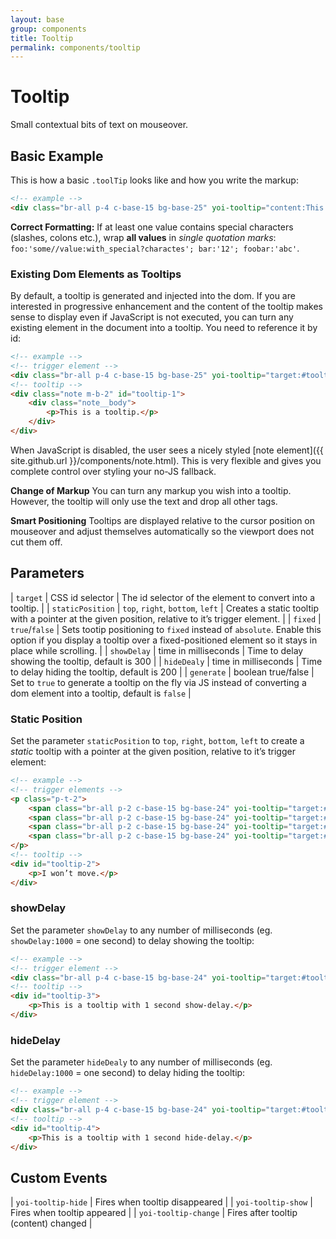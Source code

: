 ```yaml
---
layout: base
group: components
title: Tooltip
permalink: components/tooltip
---
```


# Tooltip

<p class="intro">Small contextual bits of text on mouseover.</p>

## Basic Example

This is how a basic `.toolTip` looks like and how you write the markup:

```html
<!-- example -->
<div class="br-all p-4 c-base-15 bg-base-25" yoi-tooltip="content:This is a tooltip;">Hover for tooltip</div>
```

<p class="hint hint--negative"><b>Correct Formatting:</b> If at least one value contains special characters (slashes, colons etc.), wrap <b>all values</b> in <i>single quotation marks</i>: <code>foo:'some//value:with_special?charactes'; bar:'12'; foobar:'abc'</code>.</p>

### Existing Dom Elements as Tooltips

By default, a tooltip is generated and injected into the dom. If you are interested in progressive enhancement and the content of the tooltip makes sense to display even if JavaScript is not executed, you can turn any existing element in the document into a tooltip. You need to reference it by id:

```html
<!-- example -->
<!-- trigger element -->
<div class="br-all p-4 c-base-15 bg-base-25" yoi-tooltip="target:#tooltip-1;">Hover for tooltip</div>
<!-- tooltip -->
<div class="note m-b-2" id="tooltip-1">
    <div class="note__body">
        <p>This is a tooltip.</p>
    </div>
</div>
```

When JavaScript is disabled, the user sees a nicely styled [note element]({{ site.github.url }}/components/note.html). This is very flexible and gives you complete control over styling your no-JS fallback.

<p class="hint"><b>Change of Markup</b> You can turn any markup you wish into a tooltip. However, the tooltip will only use the text and drop all other tags.</p>
<p class="hint"><b>Smart Positioning</b> Tooltips are displayed relative to the cursor position on mouseover and adjust themselves automatically so the viewport does not cut them off.</p>

## Parameters

| `target`         | CSS id selector                  | The id selector of the element to convert into a tooltip.                                                                                                                   |
| `staticPosition` | `top`, `right`, `bottom`, `left` | Creates a static tooltip with a pointer at the given position, relative to it’s trigger element.                                                                            |
| `fixed`          | `true`/`false`                   | Sets tootip positioning to `fixed` instead of `absolute`. Enable this option if you display a tooltip over a fixed-positioned element so it stays in place while scrolling. |
| `showDelay`      | time in milliseconds             | Time to delay showing the tooltip, default is 300                                                                                                                           |
| `hideDealy`      | time in milliseconds             | Time to delay hiding the tooltip, default is 200                                                                                                                            |
| `generate`       | boolean true/false               | Set to `true` to generate a tooltip on the fly via JS instead of converting a dom element into a tooltip, default is `false`                                                |

### Static Position

Set the parameter `staticPosition` to `top`, `right`, `bottom`, `left` to create a *static* tooltip with a pointer at the given position, relative to it’s trigger element:

```html
<!-- example -->
<!-- trigger elements -->
<p class="p-t-2">
    <span class="br-all p-2 c-base-15 bg-base-24" yoi-tooltip="target:#tooltip-2; staticPosition:top;">top</span>
    <span class="br-all p-2 c-base-15 bg-base-24" yoi-tooltip="target:#tooltip-2; staticPosition:right;">right</span>
    <span class="br-all p-2 c-base-15 bg-base-24" yoi-tooltip="target:#tooltip-2; staticPosition:bottom;">bottom</span>
    <span class="br-all p-2 c-base-15 bg-base-24" yoi-tooltip="target:#tooltip-2; staticPosition:left;">left</span>
</p>
<!-- tooltip -->
<div id="tooltip-2">
    <p>I won’t move.</p>
</div>
```

### showDelay

Set the parameter `showDelay` to any number of milliseconds (eg. `showDelay:1000` = one second) to delay showing the tooltip:

```html
<!-- example -->
<!-- trigger element -->
<div class="br-all p-4 c-base-15 bg-base-24" yoi-tooltip="target:#tooltip-3; showDelay:1000;">Hover for tooltip</div>
<!-- tooltip -->
<div id="tooltip-3">
    <p>This is a tooltip with 1 second show-delay.</p>
</div>
```

### hideDelay

Set the parameter `hideDealy` to any number of milliseconds (eg. `hideDelay:1000` = one second) to delay hiding the tooltip:

```html
<!-- example -->
<!-- trigger element -->
<div class="br-all p-4 c-base-15 bg-base-24" yoi-tooltip="target:#tooltip-4; hideDelay:1000;">Hover for tooltip</div>
<!-- tooltip -->
<div id="tooltip-4">
    <p>This is a tooltip with 1 second hide-delay.</p>
</div>
```

## Custom Events

| `yoi-tooltip-hide`   | Fires when tooltip disappeared        |
| `yoi-tooltip-show`   | Fires when tooltip appeared           |
| `yoi-tooltip-change` | Fires after tooltip (content) changed |
